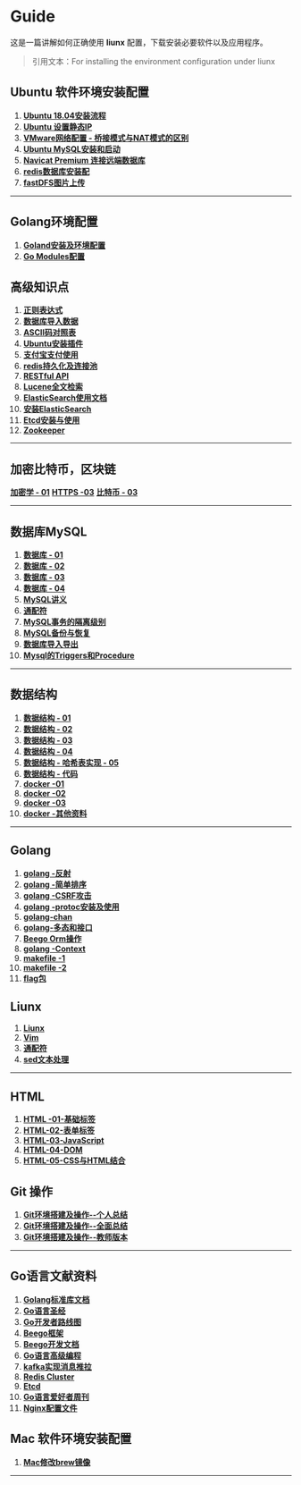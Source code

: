 # Guide

这是一篇讲解如何正确使用 **liunx** 配置，下载安装必要软件以及应用程序。

> 引用文本：For installing the environment configuration under liunx

## Ubuntu 软件环境安装配置

1. [**Ubuntu 18.04安装流程**](https://github.com/shumintao/conf/blob/master/pdf/153941436200.pdf)
2. [**Ubuntu 设置静态IP**](https://github.com/shumintao/conf/blob/master/ubuntu%E8%AE%BE%E7%BD%AE%E9%9D%99%E6%80%81IP.md)
3. [**VMware网络配置 - 桥接模式与NAT模式的区别**](https://github.com/shumintao/conf/blob/master/VMware%E7%BD%91%E7%BB%9C%E9%85%8D%E7%BD%AE.md)
4. [**Ubuntu MySQL安装和启动**](https://github.com/shumintao/conf/blob/master/MySQL%E5%AE%89%E8%A3%85%E5%92%8C%E5%90%AF%E5%8A%A8%20.md)
5. [**Navicat Premium 连接远端数据库**](https://github.com/shumintao/conf/blob/master/Navicat%20Premium%20%E8%BF%9E%E6%8E%A5%E8%BF%9C%E7%AB%AF%E6%95%B0%E6%8D%AE%E5%BA%93%20.md)
6. [**redis数据库安装配**](https://github.com/shumintao/conf/blob/master/redis%E6%95%B0%E6%8D%AE%E5%BA%93.md)
7. [**fastDFS图片上传**](https://github.com/shumintao/conf/blob/master/fastDFS%E5%8F%8AElasticsearch.md)

---
## Golang环境配置
1. [**Goland安装及环境配置**](https://github.com/shumintao/conf/blob/master/Goland%E5%AE%89%E8%A3%85%E5%8F%8A%E7%8E%AF%E5%A2%83%E9%85%8D%E7%BD%AE.md)
2. [**Go Modules配置**](https://github.com/shumintao/conf/blob/master/GoModules%E9%85%8D%E7%BD%AE.md)

## 高级知识点

1. [**正则表达式**](https://github.com/shumintao/conf/blob/master/Linux%E6%AD%A3%E5%88%99%E8%A1%A8%E8%BE%BE%E5%BC%8F.md)
2. [**数据库导入数据**](https://github.com/shumintao/conf/blob/master/%E6%95%B0%E6%8D%AE%E5%BA%93%E5%AF%BC%E5%85%A5%E6%95%B0%E6%8D%AE.md)
3. [**ASCII码对照表**](https://github.com/shumintao/conf/blob/master/pdf/ASCII%E7%A0%81%E5%AF%B9%E7%85%A7%E8%A1%A8.doc)
4. [**Ubuntu安装插件**](https://github.com/shumintao/conf/blob/master/Ubuntu%E6%8F%92%E4%BB%B6.md)
5. [**支付宝支付使用**](https://github.com/shumintao/conf/blob/master/%E6%94%AF%E4%BB%98%E5%AE%9D%E6%94%AF%E4%BB%98%E4%BD%BF%E7%94%A8.docx)
6. [**redis持久化及连接池**](https://github.com/shumintao/conf/blob/master/redis%E6%8C%81%E4%B9%85%E5%8C%96%E5%8F%8A%E8%BF%9E%E6%8E%A5%E6%B1%A0.md)
7. [**RESTful API**](https://github.com/shumintao/conf/blob/master/RESTful%20API%20.md)
8. [**Lucene全文检索**](https://github.com/shumintao/conf/blob/master/Lucene%E5%85%A8%E6%96%87%E6%A3%80%E7%B4%A2%E6%8A%80%E6%9C%AF.md)
9. [**ElasticSearch使用文档**](https://github.com/shumintao/conf/blob/master/ElasticSearch%E4%BD%BF%E7%94%A8%E6%96%87%E6%A1%A3.md)
10. [**安装ElasticSearch**](https://github.com/shumintao/conf/blob/master/Mac%E5%AE%89%E8%A3%85ElasticSearch.md)
11. [**Etcd安装与使用**]([https://github.com/shumintao/conf/blob/master/Etcd%E5%AE%89%E8%A3%85%E4%B8%8E%E4%BD%BF%E7%94%A8.md](https://github.com/shumintao/conf/blob/master/Etcd安装与使用.md))
12. [**Zookeeper**](https://github.com/shumintao/conf/blob/master/ZooKeeper.md)

---

## 加密比特币，区块链

[**加密学 - 01**]()
[**HTTPS -03**]()
[**比特币 - 03**]()



---

## 数据库MySQL

1. [**数据库 - 01**](https://github.com/shumintao/conf/blob/master/%E6%95%B0%E6%8D%AE%E5%BA%93/%E6%95%B0%E6%8D%AE%E5%BA%93_01/%E8%AF%BE%E5%A0%82%E7%AC%94%E8%AE%B0.md)
2. [**数据库 - 02**](https://github.com/shumintao/conf/blob/master/%E6%95%B0%E6%8D%AE%E5%BA%93/%E6%95%B0%E6%8D%AE%E5%BA%93_02/%E8%AF%BE%E5%A0%82%E7%AC%94%E8%AE%B0.md)
3. [**数据库 - 03**](https://github.com/shumintao/conf/blob/master/%E6%95%B0%E6%8D%AE%E5%BA%93/%E6%95%B0%E6%8D%AE%E5%BA%93_03/%E8%AF%BE%E5%A0%82%E7%AC%94%E8%AE%B0.md)
4. [**数据库 - 04**](https://github.com/shumintao/conf/blob/master/%E6%95%B0%E6%8D%AE%E5%BA%93/%E6%95%B0%E6%8D%AE%E5%BA%93_04/%E8%AF%BE%E5%A0%82%E7%AC%94%E8%AE%B0.md)
5. [**MySQL讲义**](https://github.com/shumintao/conf/blob/master/%E6%95%B0%E6%8D%AE%E5%BA%93/03-MySQL_%E8%AE%B2%E4%B9%89--1.9.1.doc)
6. [**通配符**](https://github.com/shumintao/conf/blob/master/%E6%95%B0%E6%8D%AE%E5%BA%93/%E9%80%9A%E9%85%8D%E7%AC%A6MySQL.md)
7. [**MySQL事务的隔离级别**](https://github.com/shumintao/conf/blob/master/MySQL%E4%BA%8B%E5%8A%A1%E7%9A%84%E9%9A%94%E7%A6%BB%E7%BA%A7%E5%88%AB.md)
8. [**MySQL备份与恢复**](https://github.com/shumintao/conf/blob/master/%E6%95%B0%E6%8D%AE%E5%BA%93/MySQL%E5%A4%87%E4%BB%BD%E4%B8%8E%E6%81%A2%E5%A4%8D.md)
9. [**数据库导入导出**](https://github.com/shumintao/conf/blob/master/%E6%95%B0%E6%8D%AE%E5%BA%93/%E6%95%B0%E6%8D%AE%E5%BA%93%E5%AF%BC%E5%85%A5%E6%95%B0%E6%8D%AE.md)
10. [**Mysql的Triggers和Procedure**](https://github.com/shumintao/conf/blob/master/%E6%95%B0%E6%8D%AE%E5%BA%93/Mysql%E7%9F%A5%E8%AF%86%E8%A1%A5%E6%BC%8F.md)

---

## 数据结构

1. [**数据结构 - 01**](https://github.com/shumintao/conf/blob/master/%E6%95%B0%E6%8D%AE%E7%BB%93%E6%9E%84/%E6%95%B0%E6%8D%AE%E7%BB%93%E6%9E%84_01/%E8%AF%BE%E5%A0%82%E7%AC%94%E8%AE%B0.md)
2. [**数据结构 - 02**](https://github.com/shumintao/conf/blob/master/%E6%95%B0%E6%8D%AE%E7%BB%93%E6%9E%84/%E6%95%B0%E6%8D%AE%E7%BB%93%E6%9E%84_02/%E8%AF%BE%E5%A0%82%E7%AC%94%E8%AE%B0.md)
3. [**数据结构 - 03**](https://github.com/shumintao/conf/blob/master/%E6%95%B0%E6%8D%AE%E7%BB%93%E6%9E%84/%E6%95%B0%E6%8D%AE%E7%BB%93%E6%9E%84_03/%E8%AF%BE%E5%A0%82%E7%AC%94%E8%AE%B0.md)
4. [**数据结构 - 04**](https://github.com/shumintao/conf/blob/master/%E6%95%B0%E6%8D%AE%E7%BB%93%E6%9E%84/%E6%95%B0%E6%8D%AE%E7%BB%93%E6%9E%84_04/%E6%8E%92%E5%BA%8F%E7%AE%97%E6%B3%95%20-%20%E8%AF%BE%E5%A0%82%E7%AC%94%E8%AE%B0.md)
5. [**数据结构 - 哈希表实现 - 05**](https://github.com/shumintao/conf/blob/master/%E5%93%88%E5%B8%8C%E8%A1%A8.md)
5. [**数据结构 - 代码**](https://github.com/shumintao/conf/tree/master/%E6%95%B0%E6%8D%AE%E7%BB%93%E6%9E%84/data) 
6. [**docker -01**](https://github.com/shumintao/conf/blob/master/%E6%95%B0%E6%8D%AE%E7%BB%93%E6%9E%84/dokcer_01/docker%E8%AF%BE%E5%A0%82%E7%AC%94%E8%AE%B0-01.md)
7. [**docker -02**](https://github.com/shumintao/conf/blob/master/%E6%95%B0%E6%8D%AE%E7%BB%93%E6%9E%84/dokcer_02/docker%E8%AF%BE%E5%A0%82%E7%AC%94%E8%AE%B0-02.md)
8. [**docker -03**](https://github.com/shumintao/conf/blob/master/%E6%95%B0%E6%8D%AE%E7%BB%93%E6%9E%84/dokcer_03/docker%E8%AF%BE%E5%A0%82%E7%AC%94%E8%AE%B0-03.md)
9. [**docker -其他资料**](https://github.com/shumintao/conf/blob/master/%E6%95%B0%E6%8D%AE%E7%BB%93%E6%9E%84/docker-%E8%AF%BE%E6%9C%AC/Docker.xmind)

---
## Golang

1. [**golang -反射**](https://github.com/shumintao/conf/blob/master/反射_01/课堂笔记.md)
2. [**golang -简单排序**](https://github.com/shumintao/conf/blob/master/%E6%8E%92%E5%BA%8F-01/src/mian.go)
3. [**golang -CSRF攻击**](https://github.com/shumintao/conf/blob/master/csrf.md)
4. [**golang -protoc安装及使用**](https://github.com/shumintao/conf/blob/master/protoc%E5%AE%89%E8%A3%85%E5%8F%8A%E4%BD%BF%E7%94%A8.md)
5. [**golang-chan**]()
6. [**golang-多态和接口**](https://github.com/shumintao/conf/blob/master/Go%E8%AF%AD%E8%A8%80%E7%9A%84%E6%8E%A5%E5%8F%A3%E5%92%8C%E5%A4%9A%E6%80%81.md)
7. [**Beego Orm操作**](https://github.com/shumintao/conf/blob/master/Beego_Orm.md)
8. [**golang -Context**]([https://github.com/shumintao/conf/blob/master/makefile/02-%E8%B5%84%E6%96%99/context%E5%8C%85.md](https://github.com/shumintao/conf/blob/master/makefile/02-资料/context包.md))
9. [**makefile -1**](https://github.com/shumintao/conf/blob/master/Makefile.md)
10. [**makefile -2**](https://github.com/shumintao/conf/blob/master/01-makefile.pdf)
11. [**flag包**]([https://github.com/shumintao/conf/blob/master/makefile/02-%E8%B5%84%E6%96%99/flag.md](https://github.com/shumintao/conf/blob/master/makefile/02-资料/flag.md))

## Liunx

1. [**Liunx**](https://github.com/shumintao/conf/blob/master/Liunx/Liunx_01/%E8%AF%BE%E5%A0%82%E7%AC%94%E8%AE%B0.md)
2. [**Vim**](https://github.com/shumintao/conf/blob/master/Liunx/Vim_01/%E8%AF%BE%E5%A0%82%E7%AC%94%E8%AE%B0.md)
3. [**通配符**](https://github.com/shumintao/conf/blob/master/Liunx/%E9%80%9A%E9%85%8D%E7%AC%A6Liunx.md)
4. [**sed文本处理**](https://github.com/shumintao/conf/blob/master/Liunx/sed%E6%96%87%E6%9C%AC%E5%A4%84%E7%90%86.md)

---

## HTML 

1. [**HTML -01-基础标签**](https://github.com/shumintao/conf/blob/master/HTML/HTML_01.md)
2. [**HTML-02-表单标签**](https://github.com/shumintao/conf/blob/master/HTML/HTML_02%20.md)
3. [**HTML-03-JavaScript**](https://github.com/shumintao/conf/blob/master/HTML/HTML_03.md)
4.  [**HTML-04-DOM**](https://github.com/shumintao/conf/blob/master/HTML/HTML_04.md)
5.  [**HTML-05-CSS与HTML结合**](https://github.com/shumintao/conf/blob/master/HTML/HTML_05.md)

## Git 操作

1. [**Git环境搭建及操作--个人总结**](https://github.com/shumintao/conf/blob/master/Git%E5%9F%BA%E6%9C%AC%E6%93%8D%E4%BD%9C.md)
2. [**Git环境搭建及操作--全面总结**](https://github.com/shumintao/conf/blob/master/Git%E5%9F%BA%E6%9C%AC%E6%93%8D%E4%BD%9C.md)
3. [**Git环境搭建及操作--教师版本**](https://github.com/shumintao/conf/blob/master/git%E6%95%99%E5%B8%88%E7%89%88/02-%E8%B5%84%E6%96%99/git%E4%BB%8B%E7%BB%8D.md)
---

## Go语言文献资料

1. [**Golang标准库文档**](https://studygolang.com/pkgdoc)
2. [**Go语言圣经**](https://books.studygolang.com/gopl-zh/)
3. [**Go开发者路线图**](https://cloud.tencent.com/developer/article/1425828)
4. [**Beego框架**](https://beego.me/docs/mvc/model/query.md)
5. [**Beego开发文档**](https://kancloud.cn/hello123/beego/126104)
5. [**Go语言高级编程**](https://chai2010.cn/advanced-go-programming-book/ch6-cloud/ch6-02-lock.html)
6. [**kafka实现消息推拉**](https://studygolang.com/articles/17912)
7. [**Redis Cluster**](https://www.jianshu.com/p/f18d3376c848)
8. [**Etcd**](http://www.wuecho.com/2018/05/28/Go%E8%AF%AD%E8%A8%80%E4%BD%BF%E7%94%A8%E5%88%86%E5%B8%83%E5%BC%8F%E4%B8%80%E8%87%B4%E6%80%A7%E7%B3%BB%E7%BB%9Fetcd/)
9. [**Go语言爱好者周刊**](https://studygolang.com/topics/9761)
10. [**Nginx配置文件**](https://www.jianshu.com/p/e8c29a49801c)
## Mac 软件环境安装配置

1. [**Mac修改brew镜像**](https://github.com/shumintao/conf/blob/master/Mac%E4%BF%AE%E6%94%B9brew%E9%95%9C%E5%83%8F.md)

---

